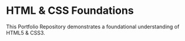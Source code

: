 # HTML & CSS Foundations

This Portfolio Repository demonstrates a foundational understanding of HTML5 & CSS3.
